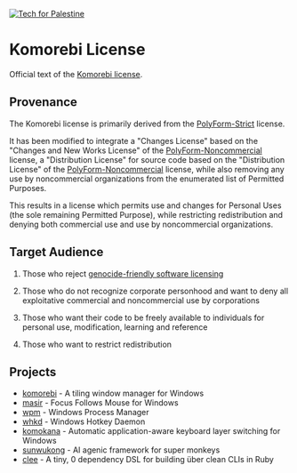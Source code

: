 <p>
  <a href="https://techforpalestine.org/learn-more">
    <img alt="Tech for Palestine" src="https://badge.techforpalestine.org/default">
  </a>
</p>

# Komorebi License

Official text of the [Komorebi license](./LICENSE.md).

## Provenance

The Komorebi license is primarily derived from the
[PolyForm-Strict](https://github.com/polyformproject/polyform-licenses/blob/1.0.0/PolyForm-Strict-1.0.0.md)
license.

It has been modified to integrate a "Changes License" based on the "Changes and
New Works License" of the
[PolyForm-Noncommercial](https://github.com/polyformproject/polyform-licenses/blob/1.0.0/PolyForm-Noncommercial-1.0.0.md)
license, a "Distribution License" for source code based on the "Distribution
License" of the
[PolyForm-Noncommercial](https://github.com/polyformproject/polyform-licenses/blob/1.0.0/PolyForm-Noncommercial-1.0.0.md)
license, while also removing any use by noncommercial organizations from the
enumerated list of Permitted Purposes.

This results in a license which permits use and changes for Personal Uses (the
sole remaining Permitted Purpose), while restricting redistribution and denying
both commercial use and use by noncommercial organizations.

## Target Audience

1) Those who reject [genocide-friendly software
licensing](https://opensource.org/faq#evil)

2) Those who do not recognize corporate personhood and want to deny all
exploitative commercial and noncommercial use by corporations

3) Those who want their code to be freely available to individuals for personal
use, modification, learning and reference

4) Those who want to restrict redistribution

## Projects

- [komorebi](https://github.com/LGUG2Z/komorebi) - A tiling window manager for
  Windows
- [masir](https://github.com/LGUG2Z/masir) - Focus Follows Mouse for
  Windows
- [wpm](https://github.com/LGUG2Z/wpm) - Windows Process Manager
- [whkd](https://github.com/LGUG2Z/whkd) - Windows Hotkey Daemon
- [komokana](https://github.com/LGUG2Z/komokana) -  Automatic application-aware keyboard layer switching for Windows
- [sunwukong](https://github.com/ahoward/sunwukong) - AI agenic framework for super monkeys
- [clee](https://github.com/ahoward/clee/tree/main) - A tiny, 0 dependency DSL for building über clean CLIs in Ruby
